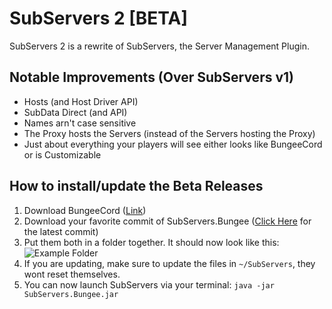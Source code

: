 # SubServers 2 [BETA]
SubServers 2 is a rewrite of SubServers, the Server Management Plugin.

## Notable Improvements (Over SubServers v1)
* Hosts (and Host Driver API)
* SubData Direct (and API)
* Names arn't case sensitive
* The Proxy hosts the Servers (instead of the Servers hosting the Proxy)
* Just about everything your players will see either looks like BungeeCord or is Customizable

## How to install/update the Beta Releases
1. Download BungeeCord ([Link](https://www.spigotmc.org/link-forums/bungeecord.28/))
2. Download your favorite commit of SubServers.Bungee ([Click Here](https://github.com/ME1312/SubServers-2/tree/master/Artifacts) for the latest commit)
3. Put them both in a folder together. It should now look like this:
![Example Folder](https://s30.postimg.org/qhcx95jep/Screen_Shot_2016_12_15_at_4_30_15_PM.png)
4. If you are updating, make sure to update the files in `~/SubServers`, they wont reset themselves.
5. You can now launch SubServers via your terminal: `java -jar SubServers.Bungee.jar`